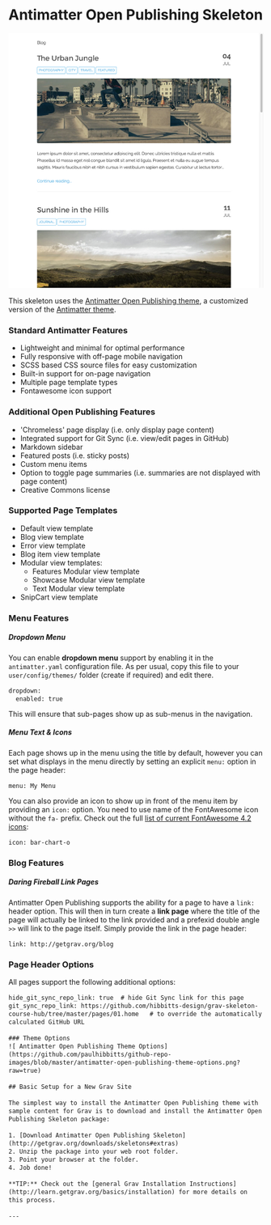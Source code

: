# Antimatter Open Publishing Skeleton

![ Antimatter Open Publishing Skeleton](screenshot.jpg)

This skeleton uses the [Antimatter Open Publishing theme](https://github.com/hibbitts-design/grav-theme-antimatter-open-publishing), a customized version of the [Antimatter theme](https://github.com/getgrav/grav-theme-learn2).

### Standard Antimatter Features

* Lightweight and minimal for optimal performance
* Fully responsive with off-page mobile navigation
* SCSS based CSS source files for easy customization
* Built-in support for on-page navigation
* Multiple page template types
* Fontawesome icon support

### Additional Open Publishing Features

* 'Chromeless' page display (i.e. only display page content)
* Integrated support for Git Sync (i.e. view/edit pages in GitHub)
* Markdown sidebar
* Featured posts (i.e. sticky posts)
* Custom menu items
* Option to toggle page summaries (i.e. summaries are not displayed with page content)
* Creative Commons license

### Supported Page Templates

* Default view template
* Blog view template
* Error view template
* Blog item view template
* Modular view templates:
  * Features Modular view template
  * Showcase Modular view template
  * Text Modular view template
* SnipCart view template

### Menu Features

##### Dropdown Menu

You can enable **dropdown menu** support by enabling it in the `antimatter.yaml` configuration file. As per usual, copy this file to your `user/config/themes/` folder (create if required) and edit there.

```
dropdown:
  enabled: true
```

This will ensure that sub-pages show up as sub-menus in the navigation.

##### Menu Text & Icons

Each page shows up in the menu using the title by default, however you can set what displays in the menu directly by setting an explicit `menu:` option in the page header:

```
menu: My Menu
```

You can also provide an icon to show up in front of the menu item by providing an `icon:` option.  You need to use name of the FontAwesome icon without the `fa-` prefix.  Check out the full [list of current FontAwesome 4.2 icons](http://fortawesome.github.io/Font-Awesome/icons/):

```
icon: bar-chart-o
```

### Blog Features

##### Daring Fireball Link Pages

Antimatter Open Publishing supports the ability for a page to have a `link:` header option.  This will then in turn create a **link page** where the title of the page will actually be linked to the link provided and a prefexid double angle `>>` will link to the page itself.  Simply provide the link in the page header:

```
link: http://getgrav.org/blog
```

### Page Header Options
All pages support the following additional options:
```
hide_git_sync_repo_link: true  # hide Git Sync link for this page
git_sync_repo_link: https://github.com/hibbitts-design/grav-skeleton-course-hub/tree/master/pages/01.home   # to override the automatically calculated GitHub URL

### Theme Options
![ Antimatter Open Publishing Theme Options](https://github.com/paulhibbitts/github-repo-images/blob/master/antimatter-open-publishing-theme-options.png?raw=true)

## Basic Setup for a New Grav Site

The simplest way to install the Antimatter Open Publishing theme with sample content for Grav is to download and install the Antimatter Open Publishing Skeleton package:

1. [Download Antimatter Open Publishing Skeleton](http://getgrav.org/downloads/skeletons#extras)
2. Unzip the package into your web root folder.
3. Point your browser at the folder.
4. Job done!

**TIP:** Check out the [general Grav Installation Instructions](http://learn.getgrav.org/basics/installation) for more details on this process.

---

